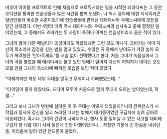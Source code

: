 버추어 아이돌 프로젝트로 인해 처음으로 프로듀서라는 일을 시작한 테라다씨는 그 동안 오디션을 통과한 연습생들과 많은 시간을 함께 보냈다. 
나 역시 음악에 대한 지식이라곤 일반인들과 비슷한 수준이었기에 연습생들에 관해선 테라다씨와 우에노씨에게 모든걸 맡긴 상태였다. 
이번 4명의 데뷔 역시 테라다씨와 우에노씨의 심사숙고 끝에 결정된 일이었는데, 그 중에서도 츠바키는 두 사람이 특히나 아끼는 연습생이라고 들은 적이 있다. 

그녀의 병에 대한 패널티가 조금이라도 작용했냐면 그런 것도 아니다. 
츠바키는 이미 자신의 목소리에 감정을 싣는 법을 알고 있었고, 수많은 곡 중에서 난이도가 가장 높아 모두가 꺼려했던 '안아주세요.'를 서슴 없이 선택했다고 한다. 
처음 그녀가 녹음실에서 그녀의 곡을 불렀을 때 테라다씨는 물고 있던 담배가 떨어져 자신의 허벅지가 데이는 것도 모를 만큼 그녀의 목소리에 빠져든 모습을 보인 적이 있었다. 

"어제까지만 해도 데뷔 무대를 앞두고 무척이나 기뻐했었는데..." 

"타이밍이 좋지 않았네요. 드디어 모두가 처음으로 함께 무대에 오르는 날이었는데, 하필..." 

그러고 보니 그녀가 병원에 실려온 이 후 무대는 어떻게 되었을까? 
나의 컨퍼런스가 시작됨과 동시에 정신을 잃고 쓰러진 그녀는 밖에서 대기중이었던 구급차에 실려 곧바로 이송되었다. 
혹시나 그녀의 건강이 나빠지거나, 행사 도중 일어날 수 있는 사고를 대비해 구급차 한 대를 대기 시켜 놓은게 천만 다행이었구나... 
작찹한 기분에 긴 한숨을 내쉬던 중, 허리춤에 달려 있던 핸드폰이 울렸다. 